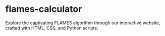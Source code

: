 # flames-calculator
Explore the captivating FLAMES algorithm through our interactive website, crafted with HTML, CSS, and Python scripts.
